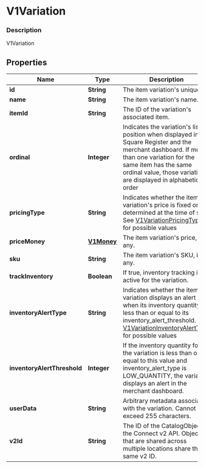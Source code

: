 
# V1Variation

### Description

V1Variation

## Properties
Name | Type | Description | Notes
------------ | ------------- | ------------- | -------------
**id** | **String** | The item variation&#39;s unique ID. |  [optional]
**name** | **String** | The item variation&#39;s name. |  [optional]
**itemId** | **String** | The ID of the variation&#39;s associated item. |  [optional]
**ordinal** | **Integer** | Indicates the variation&#39;s list position when displayed in Square Register and the merchant dashboard. If more than one variation for the same item has the same ordinal value, those variations are displayed in alphabetical order |  [optional]
**pricingType** | **String** | Indicates whether the item variation&#39;s price is fixed or determined at the time of sale. See [V1VariationPricingType](#type-v1variationpricingtype) for possible values |  [optional]
**priceMoney** | [**V1Money**](V1Money.md) | The item variation&#39;s price, if any. |  [optional]
**sku** | **String** | The item variation&#39;s SKU, if any. |  [optional]
**trackInventory** | **Boolean** | If true, inventory tracking is active for the variation. |  [optional]
**inventoryAlertType** | **String** | Indicates whether the item variation displays an alert when its inventory quantity is less than or equal to its inventory_alert_threshold. See [V1VariationInventoryAlertType](#type-v1variationinventoryalerttype) for possible values |  [optional]
**inventoryAlertThreshold** | **Integer** | If the inventory quantity for the variation is less than or equal to this value and inventory_alert_type is LOW_QUANTITY, the variation displays an alert in the merchant dashboard. |  [optional]
**userData** | **String** | Arbitrary metadata associated with the variation. Cannot exceed 255 characters. |  [optional]
**v2Id** | **String** | The ID of the CatalogObject in the Connect v2 API. Objects that are shared across multiple locations share the same v2 ID. |  [optional]



